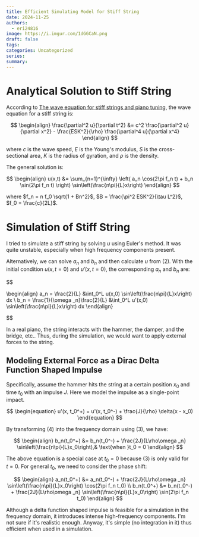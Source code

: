 ```yaml
---
title: Efficient Simulating Model for Stiff String
date: 2024-11-25
authors:
  - eri24816
image: https://i.imgur.com/1dGGCaN.png
draft: false
tags: 
categories: Uncategorized
series: 
summary:
---
```

# Analytical Solution to Stiff String

According to [The wave equation for stiff strings and piano tuning](https://upcommons.upc.edu/bitstream/handle/2117/101752/GraciaSanz.piano.RSCM.2017.pdf), the wave equation for a stiff string is:

$$
\begin{align}
\frac{\partial^2 u}{\partial t^2} &= c^2 \frac{\partial^2 u}{\partial x^2} - \frac{ESK^2}{\rho} \frac{\partial^4 u}{\partial x^4}
\end{align}
$$

where $c$ is the wave speed, $E$ is the Young's modulus, $S$ is the cross-sectional area, $K$ is the radius of gyration, and $\rho$ is the density.

The general solution is:

  

$$
\begin{align}
u(x,t) &= \sum_{n=1}^{\infty} \left( a_n \cos(2\pi f_n t) + b_n \sin(2\pi f_n t) \right) \sin\left(\frac{n\pi}{L}x\right)
\end{align}
$$

  

where $f_n = n f_0 \sqrt{1 + Bn^2}$, $B = \frac{\pi^2 ESK^2}{\tau L^2}$, $f_0 = \frac{c}{2L}$.

  

# Simulation of Stiff String

I tried to simulate a stiff string by solving $u$ using Euler's method. It was quite unstable, especially when high frequency components present.

Alternatively, we can solve $a_n$ and $b_n$ and then calculate $u$ from (2). With the initial condition $u(x,t=0)$ and $u'(x,t=0)$, the corresponding $a_n$ and $b_n$ are:

  

$$

\begin{align}
a_n = \frac{2}{L} &\int_0^L u(x,0) \sin\left(\frac{n\pi}{L}x\right) dx \\
b_n = \frac{1}{\omega _n}\frac{2}{L} &\int_0^L u'(x,0) \sin\left(\frac{n\pi}{L}x\right) dx
\end{align}

$$

  

In a real piano, the string interacts with the hammer, the damper, and the bridge, etc.. Thus, during the simulation, we would want to apply external forces to the string.

  

## Modeling External Force as a Dirac Delta Function Shaped Impulse

  

Specifically, assume the hammer hits the string at a certain position $x_0$ and time $t_0$ with an impulse $J$. Here we model the impulse as a single-point impact.

  

$$
\begin{equation}
u'(x, t_0^+) = u'(x, t_0^-) +
\frac{J}{\rho} \delta(x - x_0)
\end{equation}
$$

  

By transforming (4) into the frequency domain using (3), we have:

  

$$
\begin{align}
b_n(t_0^+) &= b_n(t_0^-) + \frac{2J}{L\rho\omega _n} \sin\left(\frac{n\pi}{L}x_0\right),& \text{when }t_0 = 0
\end{align}
$$

  

The above equation is a special case at $t_0 = 0$ because (3) is only valid for $t = 0$. For general $t_0$, we need to consider the phase shift:

  

$$
\begin{align}
a_n(t_0^+) &= a_n(t_0^-) + \frac{2J}{L\rho\omega _n} \sin\left(\frac{n\pi}{L}x_0\right) \cos(2\pi f_n t_0) \\
b_n(t_0^+) &= b_n(t_0^-) + \frac{2J}{L\rho\omega _n} \sin\left(\frac{n\pi}{L}x_0\right) \sin(2\pi f_n t_0)
\end{align}
$$

  

Although a delta function shaped impulse is feasible for a simulation in the frequency domain, it introduces intense high-frequency components. I'm not sure if it's realistic enough. Anyway, it's simple (no integration in it) thus efficient when used in a simulation.
  